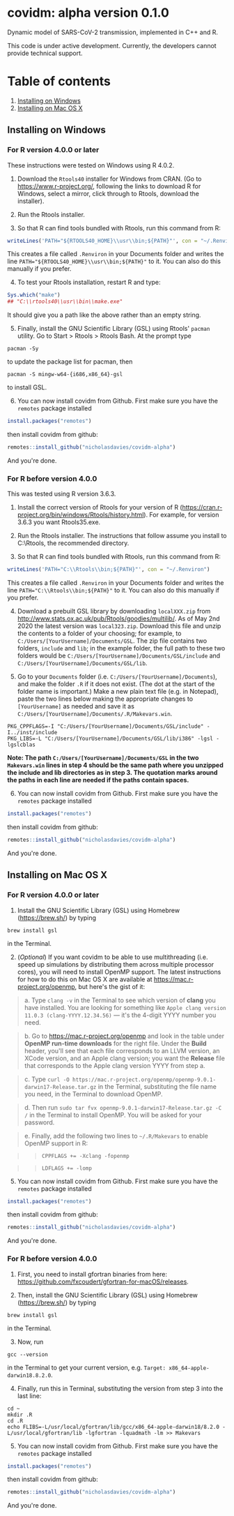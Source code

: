 # covidm: alpha version 0.1.0

Dynamic model of SARS-CoV-2 transmission, implemented in C++ and R.

This code is under active development. Currently, the developers cannot provide technical support.

# Table of contents

1. [Installing on Windows](#installing-on-windows)
2. [Installing on Mac OS X](#installing-on-mac-os-x)

## Installing on Windows

### For R version 4.0.0 or later

These instructions were tested on Windows using R 4.0.2.

1. Download the `Rtools40` installer for Windows from CRAN. (Go to https://www.r-project.org/, following the links to download R for Windows, select a mirror, click through to Rtools, download the installer).

2. Run the Rtools installer.

3. So that R can find tools bundled with Rtools, run this command from R:
```R
writeLines('PATH="${RTOOLS40_HOME}\\usr\\bin;${PATH}"', con = "~/.Renviron")
```
This creates a file called `.Renviron` in your Documents folder and writes the line `PATH="${RTOOLS40_HOME}\\usr\\bin;${PATH}"` to it. You can also do this manually if you prefer.

4. To test your Rtools installation, restart R and type:
```R
Sys.which("make")
## "C:\\rtools40\\usr\\bin\\make.exe"
```
It should give you a path like the above rather than an empty string.

5. Finally, install the GNU Scientific Library (GSL) using Rtools' `pacman` utility. Go to Start > Rtools > Rtools Bash. At the prompt type
```
pacman -Sy
```
to update the package list for pacman, then
```
pacman -S mingw-w64-{i686,x86_64}-gsl
```
to install GSL.

6. You can now install covidm from Github. First make sure you have the `remotes` package installed
```R
install.packages("remotes")
```
then install covidm from github:
```R
remotes::install_github("nicholasdavies/covidm-alpha")
```
And you're done.

### For R before version 4.0.0

This was tested using R version 3.6.3.

1. Install the correct version of Rtools for your version of R (https://cran.r-project.org/bin/windows/Rtools/history.html). For example, for version 3.6.3 you want Rtools35.exe.

2. Run the Rtools installer. The instructions that follow assume you install to C:\Rtools, the recommended directory.

3. So that R can find tools bundled with Rtools, run this command from R:
```R
writeLines('PATH="C:\\Rtools\\bin;${PATH}"', con = "~/.Renviron")
```
This creates a file called `.Renviron` in your Documents folder and writes the line `PATH="C:\\Rtools\\bin;${PATH}"` to it. You can also do this manually if you prefer.

4. Download a prebuilt GSL library by downloading `localXXX.zip` from http://www.stats.ox.ac.uk/pub/Rtools/goodies/multilib/. As of May 2nd 2020 the latest version was `local323.zip`. Download this file and unzip the contents to a folder of your choosing; for example, to `C:/Users/[YourUsername]/Documents/GSL`. The zip file contains two folders, `include` and `lib`; in the example folder, the full path to these two folders would be `C:/Users/[YourUsername]/Documents/GSL/include` and `C:/Users/[YourUsername]/Documents/GSL/lib`.

5. Go to your `Documents` folder (i.e. `C:/Users/[YourUsername]/Documents`), and make the folder `.R` if it does not exist. (The dot at the start of the folder name is important.) Make a new plain text file (e.g. in Notepad), paste the two lines below making the appropriate changes to `[YourUsername]` as needed and save it as `C:/Users/[YourUsername]/Documents/.R/Makevars.win`.
```
PKG_CPPFLAGS=-I "C:/Users/[YourUsername]/Documents/GSL/include" -I../inst/include
PKG_LIBS=-L "C:/Users/[YourUsername]/Documents/GSL/lib/i386" -lgsl -lgslcblas
```
**Note: The path `C:/Users/[YourUsername]/Documents/GSL` in the two `Makevars.win` lines in step 4 should be the same path where you unzipped the include and lib directories as in step 3. The quotation marks around the paths in each line are needed if the paths contain spaces.**

6. You can now install covidm from Github. First make sure you have the `remotes` package installed
```R
install.packages("remotes")
```
then install covidm from github:
```R
remotes::install_github("nicholasdavies/covidm-alpha")
```
And you're done.

## Installing on Mac OS X

### For R version 4.0.0 or later

1. Install the GNU Scientific Library (GSL) using Homebrew (https://brew.sh/) by typing
```
brew install gsl
```
in the Terminal.

2. (*Optional*) If you want covidm to be able to use multithreading (i.e. speed up simulations by distributing them across multiple processor cores), you will need to install OpenMP support. The latest instructions for how to do this on Mac OS X are available at https://mac.r-project.org/openmp, but here's the gist of it:

> a. Type `clang -v` in the Terminal to see which version of **clang** you have installed. You are looking for something like `Apple clang version 11.0.3 (clang-YYYY.12.34.56)` — it's the 4-digit YYYY number you need.

> b. Go to https://mac.r-project.org/openmp and look in the table under **OpenMP run-time downloads** for the right file. Under the **Build** header, you'll see that each file corresponds to an LLVM version, an XCode version, and an Apple clang version; you want the **Release** file that corresponds to the Apple clang version YYYY from step a. 

> c. Type `curl -O https://mac.r-project.org/openmp/openmp-9.0.1-darwin17-Release.tar.gz` in the Terminal, substituting the file name you need, in the Terminal to download OpenMP.

> d. Then run `sudo tar fvx openmp-9.0.1-darwin17-Release.tar.gz -C /` in the Terminal to install OpenMP. You will be asked for your password.

> e. Finally, add the following two lines to `~/.R/Makevars` to enable OpenMP support in R:

>> `CPPFLAGS += -Xclang -fopenmp`

>> `LDFLAGS += -lomp`

5. You can now install covidm from Github. First make sure you have the `remotes` package installed
```R
install.packages("remotes")
```
then install covidm from github:
```R
remotes::install_github("nicholasdavies/covidm-alpha")
```
And you're done.

### For R before version 4.0.0

1. First, you need to install gfortran binaries from here: https://github.com/fxcoudert/gfortran-for-macOS/releases.

2. Then, install the GNU Scientific Library (GSL) using Homebrew (https://brew.sh/) by typing
```
brew install gsl
```
in the Terminal.

3. Now, run 
```
gcc --version
```
in the Terminal to get your current version, e.g. `Target: x86_64-apple-darwin18.8.2.0`. 

4. Finally, run this in Terminal, substituting the version from step 3 into the last line:
```
cd ~
mkdir .R
cd .R
echo FLIBS=-L/usr/local/gfortran/lib/gcc/x86_64-apple-darwin18/8.2.0 -L/usr/local/gfortran/lib -lgfortran -lquadmath -lm >> Makevars
```

5. You can now install covidm from Github. First make sure you have the `remotes` package installed
```R
install.packages("remotes")
```
then install covidm from github:
```R
remotes::install_github("nicholasdavies/covidm-alpha")
```
And you're done.
